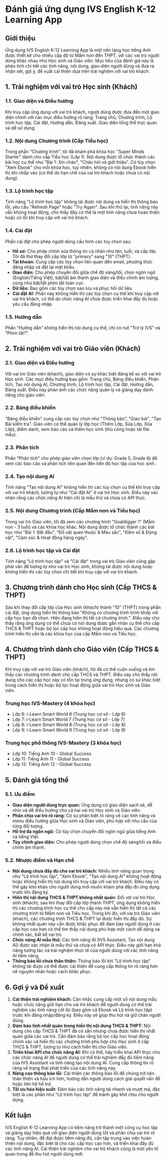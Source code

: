 # Đánh giá ứng dụng IVS English K-12 Learning App

## Giới thiệu

Ứng dụng IVS English K-12 Learning App là một nền tảng học tiếng Anh được thiết kế cho nhiều cấp độ từ Mầm non đến THPT, với các vai trò người dùng khác nhau như Học sinh và Giáo viên. Mục tiêu của đánh giá này là phân tích chi tiết các tính năng, nội dung, giao diện người dùng và đưa ra nhận xét, gợi ý, đề xuất cải thiện dựa trên trải nghiệm với vai trò khách.

## 1. Trải nghiệm với vai trò Học sinh (Khách)

### 1.1. Giao diện và Điều hướng

Khi truy cập ứng dụng với vai trò khách, người dùng được đưa đến một giao diện chính với các mục điều hướng rõ ràng: Trang chủ, Chương trình, Lộ trình học tập, Cài đặt, Hướng dẫn, Đăng xuất. Giao diện tổng thể trực quan và dễ sử dụng.

### 1.2. Nội dung Chương trình (Cấp Tiểu học)

Trong phần "Chương trình", tôi đã khám phá khóa học "Super Minds Starter" dành cho cấp Tiểu học (Lớp 1). Nội dung được tổ chức thành các bài học cụ thể như "Bài 1: Xin chào", "Chào hỏi và giới thiệu". Có tùy chọn "Xem Ebook" cho mỗi khóa học, tuy nhiên, không có nội dung Ebook hiển thị khi nhấp vào (có thể do hạn chế của vai trò khách hoặc chưa có nội dung).

### 1.3. Lộ trình học tập

Tính năng "Lộ trình học tập" không tải được nội dung và hiển thị thông báo lỗi, yêu cầu "Refresh Page" hoặc "Try Again". Sau khi thử lại, tính năng này vẫn không hoạt động, cho thấy đây có thể là một tính năng chưa hoàn thiện hoặc có lỗi khi truy cập với vai trò khách.

### 1.4. Cài đặt

Phần cài đặt cho phép người dùng cấu hình các tùy chọn sau:
*   **Hồ sơ:** Cho phép chỉnh sửa thông tin cá nhân như tên, tuổi, và cấp lớp. Tôi đã thử thay đổi cấp lớp từ "primary" sang "10" (THPT).
*   **Tài khoản:** Cung cấp các tùy chọn liên quan đến email, phương thức đăng nhập và đặt lại mật khẩu.
*   **Giao diện:** Cho phép chuyển đổi giữa chế độ sáng/tối, chọn ngôn ngữ (English/Tiếng Việt), bật/tắt âm thanh giao diện và điều chỉnh âm lượng, cũng như bật/tắt phím tắt toàn cục.
*   **Dữ liệu:** Bao gồm các tùy chọn sao lưu và phục hồi dữ liệu.
*   **Cài đặt AI:** Phần này không hiển thị các tùy chọn cụ thể khi truy cập với vai trò khách, có thể do chức năng AI chưa được triển khai đầy đủ hoặc yêu cầu đăng nhập.

### 1.5. Hướng dẫn

Phần "Hướng dẫn" không hiển thị nội dung cụ thể, chỉ có nút "Trợ lý IVS" và "Phím tắt?".

## 2. Trải nghiệm với vai trò Giáo viên (Khách)

### 2.1. Giao diện và Điều hướng

Với vai trò Giáo viên (khách), giao diện có sự khác biệt đáng kể so với vai trò Học sinh. Các mục điều hướng bao gồm: Trang chủ, Bảng điều khiển, Phân tích, Tạo nội dung AI, Chương trình, Lộ trình học tập, Cài đặt, Hướng dẫn, Đăng xuất. Điều này phản ánh các chức năng quản lý và giảng dạy dành riêng cho giáo viên.

### 2.2. Bảng điều khiển

"Bảng điều khiển" cung cấp các tùy chọn như "Thông báo", "Giao bài", "Tạo Bài kiểm tra". Giáo viên có thể quản lý lớp học (Thêm Lớp, Sửa Lớp, Xóa Lớp), điểm danh, xem báo cáo và thêm học sinh (thủ công hoặc tải file mẫu).

### 2.3. Phân tích

Phần "Phân tích" cho phép giáo viên chọn lớp (ví dụ: Grade 5, Grade 6) để xem các báo cáo và phân tích liên quan đến tiến độ học tập của học sinh.

### 2.4. Tạo nội dung AI

Tính năng "Tạo nội dung AI" không hiển thị các tùy chọn cụ thể khi truy cập với vai trò khách, tương tự như "Cài đặt AI" ở vai trò Học sinh. Điều này xác nhận rằng các chức năng AI hiện chỉ là mẫu thử và chưa có API thực.

### 2.5. Nội dung Chương trình (Cấp Mầm non và Tiểu học)

Trong vai trò Giáo viên, tôi đã xem các chương trình "Goaldigger 1" (Mầm non - 3 tuổi) và các khóa học khác. Nội dung được tổ chức thành các bài học như "Bài 1: Bắt đầu", "Đồ vật quen thuộc & Màu sắc", "Đếm số & Động vật", "Cảm xúc & Hoạt động hàng ngày".

### 2.6. Lộ trình học tập và Cài đặt

Tính năng "Lộ trình học tập" và "Cài đặt" trong vai trò Giáo viên cũng gặp phải vấn đề tương tự như vai trò Học sinh, không tải được nội dung hoặc không hiển thị các tùy chọn chi tiết khi truy cập với vai trò khách.

## 3. Chương trình dành cho Học sinh (Cấp THCS & THPT)

Sau khi thay đổi cấp lớp của Học sinh (khách) thành "10" (THPT) trong phần cài đặt, ứng dụng hiển thị thông báo "Không có chương trình trình khớp với cấp học bạn đã chọn. Hiện đang hiển thị tất cả chương trình.". Điều này cho thấy rằng ứng dụng có thể chưa có nội dung được gắn nhãn cụ thể cho cấp THCS & THPT hoặc bộ lọc cấp học không hoạt động hiệu quả. Các chương trình hiển thị vẫn là các khóa học của cấp Mầm non và Tiểu học.

## 4. Chương trình dành cho Giáo viên (Cấp THCS & THPT)

Khi truy cập với vai trò Giáo viên (khách), tôi đã có thể cuộn xuống và tìm thấy các chương trình dành cho cấp THCS và THPT. Điều này cho thấy nội dung cho các cấp học này có tồn tại trong ứng dụng, nhưng có sự khác biệt trong cách hiển thị hoặc bộ lọc hoạt động giữa vai trò Học sinh và Giáo viên.

### Trung học IVS-Mastery (4 khóa học)
*   Lớp 6: i-Learn Smart World 6 (Trung học cơ sở - Lớp 6)
*   Lớp 7: i-Learn Smart World 7 (Trung học cơ sở - Lớp 7)
*   Lớp 8: i-Learn Smart World 8 (Trung học cơ sở - Lớp 8)
*   Lớp 9: i-Learn Smart World 9 (Trung học cơ sở - Lớp 9)

### Trung học phổ thông IVS-Mastery (3 khóa học)
*   Lớp 10: Tiếng Anh 10 - Global Success
*   Lớp 11: Tiếng Anh 11 - Global Success
*   Lớp 12: Tiếng Anh 12 - Global Success

## 5. Đánh giá tổng thể

### 5.1. Ưu điểm
*   **Giao diện người dùng trực quan:** Ứng dụng có giao diện sạch sẽ, dễ nhìn và dễ điều hướng cho cả hai vai trò Học sinh và Giáo viên.
*   **Phân chia vai trò rõ ràng:** Có sự phân biệt rõ ràng về các tính năng và menu điều hướng giữa Học sinh và Giáo viên, phù hợp với nhu cầu của từng đối tượng.
*   **Hỗ trợ đa ngôn ngữ:** Có tùy chọn chuyển đổi ngôn ngữ giữa tiếng Anh và tiếng Việt.
*   **Tùy chỉnh giao diện:** Cho phép người dùng chọn chế độ sáng/tối và điều chỉnh âm thanh.

### 5.2. Nhược điểm và Hạn chế
*   **Nội dung chưa đầy đủ cho vai trò khách:** Nhiều tính năng quan trọng như "Lộ trình học tập", "Xem Ebook", "Tạo nội dung AI" không hoạt động hoặc không hiển thị nội dung khi truy cập với vai trò khách. Điều này có thể gây khó khăn cho người dùng mới muốn khám phá đầy đủ ứng dụng trước khi đăng ký.
*   **Hiển thị nội dung THCS & THPT không nhất quán:** Đối với vai trò Học sinh (khách), sau khi thay đổi cấp lớp thành THPT, ứng dụng không hiển thị các chương trình học cụ thể cho cấp này mà vẫn hiển thị tất cả các chương trình từ Mầm non và Tiểu học. Trong khi đó, với vai trò Giáo viên (khách), các chương trình THCS & THPT lại được hiển thị đầy đủ. Sự không nhất quán này cần được khắc phục để đảm bảo người dùng ở các cấp học cao hơn có thể tìm thấy nội dung phù hợp một cách dễ dàng và chính xác, bất kể vai trò.
*   **Chức năng AI mẫu thử:** Các tính năng AI (IVS Assistant, Tạo nội dung AI) được xác nhận là mẫu thử và chưa có API thực. Điều này giới hạn khả năng tương tác và trải nghiệm thực tế của người dùng với các tính năng AI tiềm năng.
*   **Thông báo lỗi chưa thân thiện:** Thông báo lỗi khi "Lộ trình học tập" không tải được có thể được cải thiện để cung cấp thông tin rõ ràng hơn về nguyên nhân hoặc cách khắc phục.

## 6. Gợi ý và Đề xuất

1.  **Cải thiện trải nghiệm khách:** Cân nhắc cung cấp một số nội dung mẫu hoặc chức năng giới hạn cho vai trò khách để người dùng có thể trải nghiệm các tính năng cốt lõi (bao gồm cả Ebook và Lộ trình học tập) trước khi đăng nhập/đăng ký. Điều này sẽ giúp thu hút và giữ chân người dùng.
2.  **Đảm bảo tính nhất quán trong hiển thị nội dung THCS & THPT:** Nội dung cho cấp THCS & THPT đã có sẵn nhưng chưa được hiển thị nhất quán giữa các vai trò. Cần đảm bảo rằng bộ lọc cấp học hoạt động chính xác và hiển thị các chương trình phù hợp cho Học sinh ở cấp THCS & THPT, tương tự như cách hiển thị cho Giáo viên.
3.  **Triển khai API cho chức năng AI:** Khi có thể, hãy triển khai API thực cho các chức năng AI để người dùng có thể trải nghiệm đầy đủ tiềm năng của IVS Assistant và tính năng tạo nội dung AI. Cung cấp thông tin rõ ràng về trạng thái phát triển của các tính năng này.
4.  **Nâng cao thông báo lỗi:** Cải thiện các thông báo lỗi để chúng trở nên thân thiện và hữu ích hơn, hướng dẫn người dùng cách giải quyết vấn đề hoặc liên hệ hỗ trợ.
5.  **Tối ưu hóa hiệu suất:** Đảm bảo các tính năng tải nhanh và mượt mà, đặc biệt là các phần như "Lộ trình học tập" để tránh gây khó chịu cho người dùng.

## Kết luận

IVS English K-12 Learning App có tiềm năng trở thành một công cụ học tập và giảng dạy hiệu quả với giao diện người dùng tốt và phân chia vai trò rõ ràng. Tuy nhiên, để đạt được tiềm năng đó, cần tập trung vào việc hoàn thiện nội dung, đặc biệt là cho các cấp học cao hơn, và triển khai đầy đủ các tính năng AI. Cải thiện trải nghiệm cho vai trò khách cũng là một yếu tố quan trọng để thu hút người dùng mới.
